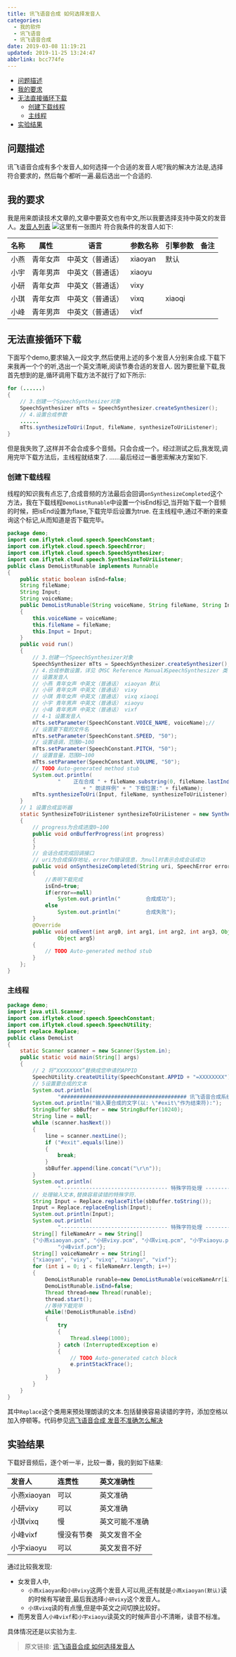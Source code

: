 ```yaml
---
title: 讯飞语音合成 如何选择发音人
categories: 
  - 我的软件
  - 讯飞语音
  - 讯飞语音合成
date: 2019-03-08 11:19:21
updated: 2019-11-25 13:24:47
abbrlink: bcc774fe
---
```

<div id='my_toc'>

- [问题描述](/blog/bcc774fe/#问题描述)
- [我的要求](/blog/bcc774fe/#我的要求)
- [无法直接循环下载](/blog/bcc774fe/#无法直接循环下载)
    - [创建下载线程](/blog/bcc774fe/#创建下载线程)
    - [主线程](/blog/bcc774fe/#主线程)
- [实验结果](/blog/bcc774fe/#实验结果)

</div>
<!--more-->
<script>if (navigator.platform.search('arm')==-1){document.getElementById('my_toc').style.display = 'none';}</script>

<!--end-->
## 问题描述 ##
讯飞语音合成有多个发音人,如何选择一个合适的发音人呢?我的解决方法是,选择符合要求的，然后每个都听一遍.最后选出一个合适的.
## 我的要求 ##
我是用来朗读技术文章的,文章中要英文也有中文,所以我要选择支持中英文的发音人。[发音人列表](https://doc.xfyun.cn/msc_java/%E9%99%84%E5%BD%95.html#%E5%90%88%E6%88%90%E5%8F%91%E9%9F%B3%E4%BA%BA%E5%88%97%E8%A1%A8)
![这里有一张图片](https://image-1257720033.cos.ap-shanghai.myqcloud.com/blog/myapp/TTS/XunFei/YuYinHeCheng/12.png)
符合我条件的发音人如下:

|名称|属性|语言|参数名称|引擎参数|备注|
|-|-|-|-|-|-|
|小燕|青年女声|中英文（普通话）|xiaoyan|默认|
|小宇|青年男声|中英文（普通话）|xiaoyu||
|小研|青年女声|中英文（普通话）|vixy||
|小琪|青年女声|中英文（普通话）|vixq|xiaoqi|
|小峰|青年男声|中英文（普通话）|vixf||

## 无法直接循环下载 ##
下面写个demo,要求输入一段文字,然后使用上述的多个发音人分别来合成.下载下来我再一个个的听,选出一个英文清晰,阅读节奏合适的发音人.
因为要批量下载,我首先想到的是,循环调用下载方法不就行了如下所示:
```java
for (......)
{
    // 3.创建一个SpeechSynthesizer对象
    SpeechSynthesizer mTts = SpeechSynthesizer.createSynthesizer();
    // 4.设置合成参数
    ......
    mTts.synthesizeToUri(Input, fileName, synthesizeToUriListener);
}
```
但是我失败了,这样并不会合成多个音频。只会合成一个。经过测试之后,我发现,调用完毕下载方法后，主线程就结束了.
......最后经过一番思索解决方案如下.
### 创建下载线程 ###
线程的知识我有点忘了,合成音频的方法最后会回调`onSynthesizeCompleted`这个方法，我在下载线程`DemoListRunable`中设置一个isEnd标记,当开始下载一个音频的时候，把isEnd设置为flase,下载完毕后设置为true.
在主线程中,通过不断的来查询这个标记,从而知道是否下载完毕。
```java
package demo;
import com.iflytek.cloud.speech.SpeechConstant;
import com.iflytek.cloud.speech.SpeechError;
import com.iflytek.cloud.speech.SpeechSynthesizer;
import com.iflytek.cloud.speech.SynthesizeToUriListener;
public class DemoListRunable implements Runnable
{
    public static boolean isEnd=false;
    String fileName;
    String Input;
    String voiceName;
    public DemoListRunable(String voiceName, String fileName, String Input)
    {
        this.voiceName = voiceName;
        this.fileName = fileName;
        this.Input = Input;
    }
    public void run()
    {
        // 3.创建一个SpeechSynthesizer对象
        SpeechSynthesizer mTts = SpeechSynthesizer.createSynthesizer();
        // 4.合成参数设置，详见《MSC Reference Manual》SpeechSynthesizer 类
        // 设置发音人
        // 小燕 青年女声 中英文（普通话） xiaoyan 默认
        // 小研 青年女声 中英文（普通话） vixy
        // 小琪 青年女声 中英文（普通话） vixq xiaoqi
        // 小宇 青年男声 中英文（普通话） xiaoyu
        // 小峰 青年男声 中英文（普通话） vixf
        // 4-1 设置发音人
        mTts.setParameter(SpeechConstant.VOICE_NAME, voiceName);//
        // 设置要下载的文件名
        mTts.setParameter(SpeechConstant.SPEED, "50");
        // 设置语调，范围0~100
        mTts.setParameter(SpeechConstant.PITCH, "50");
        // 设置音量，范围0~100
        mTts.setParameter(SpeechConstant.VOLUME, "50");
        // TODO Auto-generated method stub
        System.out.println(
                "    正在合成 " + fileName.substring(0, fileName.lastIndexOf("."))
                        + " 朗读样例" + " 下载位置:" + fileName);
        mTts.synthesizeToUri(Input, fileName, synthesizeToUriListener);
    }
    // 1 设置合成监听器
    static SynthesizeToUriListener synthesizeToUriListener = new SynthesizeToUriListener()
    {
        // progress为合成进度0~100
        public void onBufferProgress(int progress)
        {
        }
        // 会话合成完成回调接口
        // uri为合成保存地址，error为错误信息，为null时表示合成会话成功
        public void onSynthesizeCompleted(String uri, SpeechError error)
        {
            //表明下载完成
            isEnd=true;
            if(error==null)
                System.out.println("        合成成功");
            else 
                System.out.println("        合成失败");
        }
        @Override
        public void onEvent(int arg0, int arg1, int arg2, int arg3, Object arg4,
                Object arg5)
        {
            // TODO Auto-generated method stub
        }
    };
}

```
### 主线程 ###
```java
package demo;
import java.util.Scanner;
import com.iflytek.cloud.speech.SpeechConstant;
import com.iflytek.cloud.speech.SpeechUtility;
import replace.Replace;
public class DemoList
{
    static Scanner scanner = new Scanner(System.in);
    public static void main(String[] args)
    {
        // 2 将“XXXXXXXX”替换成您申请的APPID
        SpeechUtility.createUtility(SpeechConstant.APPID + "=XXXXXXXX");
        // 5设置要合成的文本
        System.out.println(
                "######################################## 讯飞语音合成系统 ########################################");
        System.out.println("输入要合成的文字(以: \"#exit\"作为结束符):");
        StringBuffer sbBuffer = new StringBuffer(10240);
        String line = null;
        while (scanner.hasNext())
        {
            line = scanner.nextLine();
            if ("#exit".equals(line))
            {
                break;
            }
            sbBuffer.append(line.concat("\r\n"));
        }
        System.out.println(
                "---------------------------------- 特殊字符处理 ----------------------------------");
        // 处理输入文本,替换容易读错的特殊字符.
        String Input = Replace.replaceTitle(sbBuffer.toString());
        Input = Replace.replaceEnglish(Input);
        System.out.println(Input);
        System.out.println(
                "---------------------------------- 特殊字符处理 ----------------------------------");
        String[] fileNameArr = new String[]
        {"小燕xiaoyan.pcm", "小研vixy.pcm", "小琪vixq.pcm", "小宇xiaoyu.pcm",
                "小峰vixf.pcm"};
        String[] voiceNameArr = new String[]
        {"xiaoyan", "vixy", "vixq", "xiaoyu", "vixf"};
        for (int i = 0; i < fileNameArr.length; i++)
        {
            DemoListRunable runable=new DemoListRunable(voiceNameArr[i], fileNameArr[i], Input);
            DemoListRunable.isEnd=false;
            Thread thread=new Thread(runable);
            thread.start();
            //等待下载完毕
            while(!DemoListRunable.isEnd)
            {
                try
                {
                    Thread.sleep(1000);
                } catch (InterruptedException e)
                {
                    // TODO Auto-generated catch block
                    e.printStackTrace();
                }
            }
        }
    }
}

```
其中`Replace`这个类用来预处理朗读的文本.包括替换容易读错的字符，添加空格以加入停顿等。代码参见[讯飞语音合成 发音不准确怎么解决](https://www.lansheng.net.cn/blog/59f05565/)
## 实验结果 ##
下载好音频后，逐个听一半，比较一番，我的到如下结果:

|发音人|连贯性|英文准确性|
|:--|:--|:--|
|小燕xiaoyan|可以|英文准确|
|小研vixy|可以|英文准确|
|小琪vixq|慢|英文可能不准确|
|小峰vixf|慢没有节奏|英文发音不全|
|小宇xiaoyu|可以|英文发音不好|

通过比较我发现:
- 女发音人中,
    - `小燕xiaoyan`和`小研vixy`这两个发音人可以用,还有就是`小燕xiaoyan(默认)`读的时候有写破音,最后我选择`小研vixy`这个发音人。
    - `小琪vixq`读的有点慢,但是中英文之间切换比较好。
- 而男发音人`小峰vixf`和`小宇xiaoyu`读英文的时候声音小不清晰，读音不标准。

具体情况还是以实验为主.

>原文链接: [讯飞语音合成 如何选择发音人](https://lanlan2017.github.io/blog/bcc774fe/)
